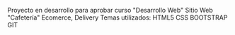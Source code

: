 Proyecto en desarrollo para aprobar curso "Desarrollo Web" 
Sitio Web "Cafetería" Ecomerce, Delivery
Temas utilizados:
HTML5
CSS
BOOTSTRAP
GIT
